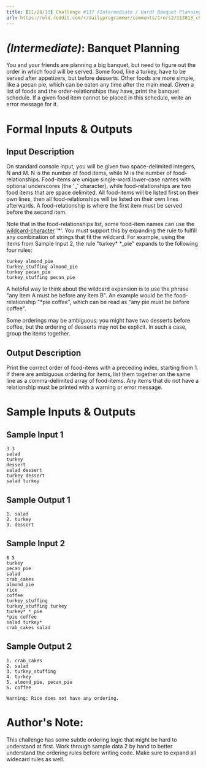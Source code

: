 ```yaml
---
title: [11/28/13] Challenge #137 [Intermediate / Hard] Banquet Planning
url: https://old.reddit.com/r/dailyprogrammer/comments/1rnrs2/112813_challenge_137_intermediate_hard_banquet/
---
```


# [](#IntermediateIcon) *(Intermediate)*: Banquet Planning

You and your friends are planning a big banquet, but need to figure out the order in which food will be served. Some food, like a turkey, have to be served after appetizers, but before desserts. Other foods are more simple, like a pecan pie, which can be eaten any time after the main meal. Given a list of foods and the order-relationships they have, print the banquet schedule. If a given food item cannot be placed in this schedule, write an error message for it.

# Formal Inputs & Outputs
## Input Description

On standard console input, you will be given two space-delimited integers, N and M. N is the number of food items, while M is the number of food-relationships. Food-items are unique single-word lower-case names with optional underscores (the '_' character), while food-relationships are two food items that are space delimited. All food-items will be listed first on their own lines, then all food-relationships will be listed on their own lines afterwards. A food-relationship is where the first item must be served before the second item.

Note that in the food-relationships list, some food-item names can use the [wildcard-character](http://en.wikipedia.org/wiki/Wildcard_character) '\*'. You must support this by expanding the rule to fulfill any combination of strings that fit the wildcard. For example, using the items from Sample Input 2, the rule "turkey\* \*_pie" expands to the following four rules:

    turkey almond_pie
    turkey_stuffing almond_pie
    turkey pecan_pie
    turkey_stuffing pecan_pie

A helpful way to think about the wildcard expansion is to use the phrase "any item A must be before any item B". An example would be the food-relationship "\*pie coffee", which can be read as "any pie must be before coffee".

Some orderings may be ambiguous: you might have two desserts before coffee, but the ordering of desserts may not be explicit. In such a case, group the items together.

## Output Description

Print the correct order of food-items with a preceding index, starting from 1. If there are ambiguous ordering for items, list them together on the same line as a comma-delimited array of food-items. Any items that do not have a relationship must be printed with a warning or error message.

# Sample Inputs & Outputs
## Sample Input 1

    3 3
    salad
    turkey
    dessert
    salad dessert
    turkey dessert
    salad turkey

## Sample Output 1

    1. salad
    2. turkey
    3. dessert

## Sample Input 2

    8 5
    turkey
    pecan_pie
    salad
    crab_cakes
    almond_pie
    rice
    coffee
    turkey_stuffing
    turkey_stuffing turkey
    turkey* *_pie
    *pie coffee
    salad turkey*
    crab_cakes salad

## Sample Output 2

    1. crab_cakes
    2. salad
    3. turkey_stuffing
    4. turkey
    5. almond_pie, pecan_pie
    6. coffee
    
    Warning: Rice does not have any ordering.

# Author's Note:

This challenge has some subtle ordering logic that might be hard to understand at first. Work through sample data 2 by hand to better understand the ordering rules before writing code. Make sure to expand all widecard rules as well.